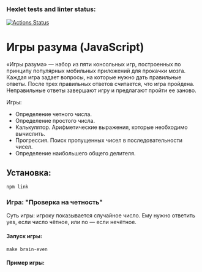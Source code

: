### Hexlet tests and linter status:

[![Actions Status](https://github.com/MolchanovNikita-qa/qa-auto-engineer-javascript-project-44/actions/workflows/hexlet-check.yml/badge.svg)](https://github.com/MolchanovNikita-qa/qa-auto-engineer-javascript-project-44/actions)

# Игры разума (JavaScript)

«Игры разума» — набор из пяти консольных игр, построенных по принципу популярных мобильных приложений для прокачки мозга. Каждая игра задает вопросы, на которые нужно дать правильные ответы. После трех правильных ответов считается, что игра пройдена. Неправильные ответы завершают игру и предлагают пройти ее заново.

Игры:

- Определение четного числа.
- Определение простого числа.
- Калькулятор. Арифметические выражения, которые необходимо вычислить.
- Прогрессия. Поиск пропущенных чисел в последовательности чисел.
- Определение наибольшего общего делителя.

## Установка:

`npm link`

### Игра: "Проверка на четность"

Суть игры: игроку показывается случайное число. Ему нужно ответить yes, если число чётное, или no — если нечётное.

#### Запуск игры:

`make brain-even`

#### Пример игры:

<script src="https://asciinema.org/a/qVnMz4dcMH6HtlgKTO4hkoa5y.js" id="asciicast-qVnMz4dcMH6HtlgKTO4hkoa5y" async="true"></script>
